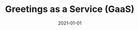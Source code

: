 ---
title: Greetings as a Service (GaaS)
projectLink: https://gaas.sznm.dev/
description: Make personalized greetings message for your folks.
date: "2021-01-01"
icon: "/app_icons/greet-gaas.svg"
thumbnail: "/app_preview/gaas.png"
thumbnailDark: "/app_preview/gaas-dark.png"
featured: true
sznmApps: true
appStoreLink:
playStoreLink:
stacks:
  - nextjs
  - chakra-ui
---